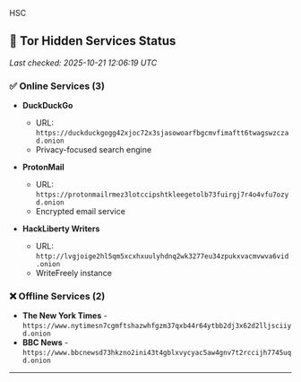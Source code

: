 HSC

## 🧅 Tor Hidden Services Status

*Last checked: 2025-10-21 12:06:19 UTC*

### ✅ Online Services (3)

- **DuckDuckGo**
  - URL: `https://duckduckgogg42xjoc72x3sjasowoarfbgcmvfimaftt6twagswzczad.onion`
  - Privacy-focused search engine

- **ProtonMail**
  - URL: `https://protonmailrmez3lotccipshtkleegetolb73fuirgj7r4o4vfu7ozyd.onion`
  - Encrypted email service

- **HackLiberty Writers**
  - URL: `http://lvgjoige2hl5qm5xcxhxuulyhdnq2wk3277eu34zpukxvacmvwva6vid.onion`
  - WriteFreely instance

### ❌ Offline Services (2)

- **The New York Times** - `https://www.nytimesn7cgmftshazwhfgzm37qxb44r64ytbb2dj3x62d2lljsciiyd.onion`
- **BBC News** - `https://www.bbcnewsd73hkzno2ini43t4gblxvycyac5aw4gnv7t2rccijh7745uqd.onion`

---
